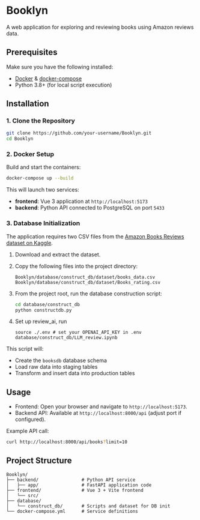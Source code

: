 # Booklyn

A web application for exploring and reviewing books using Amazon reviews data.


## Prerequisites

Make sure you have the following installed:

* [Docker](https://docs.docker.com/get-docker/) & [docker-compose](https://docs.docker.com/compose/install/)
* Python 3.8+ (for local script execution)

## Installation

### 1. Clone the Repository

```bash
git clone https://github.com/your-username/Booklyn.git
cd Booklyn
```

### 2. Docker Setup

Build and start the containers:

```bash
docker-compose up --build
```

This will launch two services:

* **frontend**: Vue 3 application at `http://localhost:5173`
* **backend**: Python API connected to PostgreSQL on port `5433`

### 3. Database Initialization

The application requires two CSV files from the [Amazon Books Reviews dataset on Kaggle](https://www.kaggle.com/datasets/mohamedbakhet/amazon-books-reviews).

1. Download and extract the dataset.
2. Copy the following files into the project directory:

   ```
   Booklyn/database/construct_db/dataset/books_data.csv
   Booklyn/database/construct_db/dataset/Books_rating.csv
   ```
3. From the project root, run the database construction script:

   ```bash
   cd database/construct_db
   python constructdb.py
   ```

4. Set up review_ai, run
   ```
   source ./.env # set your OPENAI_API_KEY in .env
   database/construct_db/LLM_review.ipynb
   ```

This script will:

* Create the `booksdb` database schema
* Load raw data into staging tables
* Transform and insert data into production tables

## Usage

* Frontend: Open your browser and navigate to `http://localhost:5173`.
* Backend API: Available at `http://localhost:8000/api` (adjust port if configured).

Example API call:

```bash
curl http://localhost:8000/api/books?limit=10
```

## Project Structure

```
Booklyn/
├── backend/                # Python API service
│   ├── app/                # FastAPI application code
├── frontend/               # Vue 3 + Vite frontend
│   └── src/
├── database/
│   └── construct_db/       # Scripts and dataset for DB init
└── docker-compose.yml      # Service definitions
```